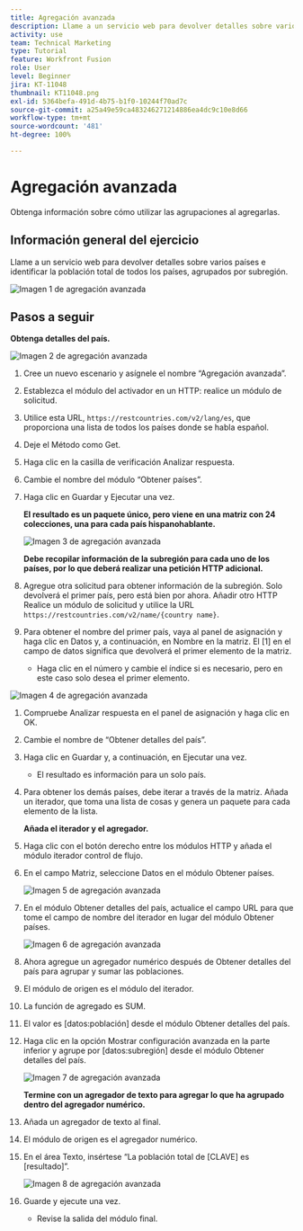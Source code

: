 ```yaml
---
title: Agregación avanzada
description: Llame a un servicio web para devolver detalles sobre varios países e identificar la población, agrupada por subregión.
activity: use
team: Technical Marketing
type: Tutorial
feature: Workfront Fusion
role: User
level: Beginner
jira: KT-11048
thumbnail: KT11048.png
exl-id: 5364befa-491d-4b75-b1f0-10244f70ad7c
source-git-commit: a25a49e59ca483246271214886ea4dc9c10e8d66
workflow-type: tm+mt
source-wordcount: '481'
ht-degree: 100%

---
```


# Agregación avanzada

Obtenga información sobre cómo utilizar las agrupaciones al agregarlas.

## Información general del ejercicio

Llame a un servicio web para devolver detalles sobre varios países e identificar la población total de todos los países, agrupados por subregión.

![Imagen 1 de agregación avanzada](../12-exercises/assets/advanced-aggregation-walkthrough-1.png)

## Pasos a seguir

**Obtenga detalles del país.**

![Imagen 2 de agregación avanzada](../12-exercises/assets/advanced-aggregation-walkthrough-2.png)

1. Cree un nuevo escenario y asígnele el nombre “Agregación avanzada”.
1. Establezca el módulo del activador en un HTTP: realice un módulo de solicitud.
1. Utilice esta URL, `https://restcountries.com/v2/lang/es`, que proporciona una lista de todos los países donde se habla español.
1. Deje el Método como Get.
1. Haga clic en la casilla de verificación Analizar respuesta.
1. Cambie el nombre del módulo “Obtener países”.
1. Haga clic en Guardar y Ejecutar una vez.

   **El resultado es un paquete único, pero viene en una matriz con 24 colecciones, una para cada país hispanohablante.**

   ![Imagen 3 de agregación avanzada](../12-exercises/assets/advanced-aggregation-walkthrough-3.png)

   **Debe recopilar información de la subregión para cada uno de los países, por lo que deberá realizar una petición HTTP adicional.**

1. Agregue otra solicitud para obtener información de la subregión. Solo devolverá el primer país, pero está bien por ahora. Añadir otro HTTP Realice un módulo de solicitud y utilice la URL `https://restcountries.com/v2/name/{country name}`.
1. Para obtener el nombre del primer país, vaya al panel de asignación y haga clic en Datos y, a continuación, en Nombre en la matriz. El [1] en el campo de datos significa que devolverá el primer elemento de la matriz.

   + Haga clic en el número y cambie el índice si es necesario, pero en este caso solo desea el primer elemento.

![Imagen 4 de agregación avanzada](../12-exercises/assets/advanced-aggregation-walkthrough-4.png)

1. Compruebe Analizar respuesta en el panel de asignación y haga clic en OK.
1. Cambie el nombre de “Obtener detalles del país”.
1. Haga clic en Guardar y, a continuación, en Ejecutar una vez.

   + El resultado es información para un solo país.

1. Para obtener los demás países, debe iterar a través de la matriz. Añada un iterador, que toma una lista de cosas y genera un paquete para cada elemento de la lista.

   **Añada el iterador y el agregador.**

1. Haga clic con el botón derecho entre los módulos HTTP y añada el módulo iterador control de flujo.
1. En el campo Matriz, seleccione Datos en el módulo Obtener países.

   ![Imagen 5 de agregación avanzada](../12-exercises/assets/advanced-aggregation-walkthrough-5.png)

1. En el módulo Obtener detalles del país, actualice el campo URL para que tome el campo de nombre del iterador en lugar del módulo Obtener países.

   ![Imagen 6 de agregación avanzada](../12-exercises/assets/advanced-aggregation-walkthrough-6.png)

1. Ahora agregue un agregador numérico después de Obtener detalles del país para agrupar y sumar las poblaciones.
1. El módulo de origen es el módulo del iterador.
1. La función de agregado es SUM.
1. El valor es [datos:población] desde el módulo Obtener detalles del país.
1. Haga clic en la opción Mostrar configuración avanzada en la parte inferior y agrupe por [datos:subregión] desde el módulo Obtener detalles del país.

   ![Imagen 7 de agregación avanzada](../12-exercises/assets/advanced-aggregation-walkthrough-7.png)

   **Termine con un agregador de texto para agregar lo que ha agrupado dentro del agregador numérico.**

1. Añada un agregador de texto al final.
1. El módulo de origen es el agregador numérico.
1. En el área Texto, insértese “La población total de [CLAVE] es [resultado]”.

   ![Imagen 8 de agregación avanzada](../12-exercises/assets/advanced-aggregation-walkthrough-8.png)

1. Guarde y ejecute una vez.

   + Revise la salida del módulo final.
